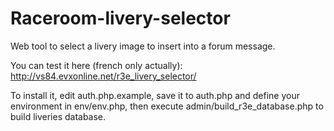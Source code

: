# Raceroom-livery-selector
Web tool to select a livery image to insert into a forum message.

You can test it here (french only actually): http://vs84.evxonline.net/r3e_livery_selector/

To install it, edit auth.php.example, save it to auth.php and define your environment in env/env.php, then execute admin/build_r3e_database.php to build liveries database.
